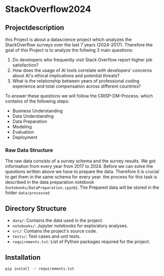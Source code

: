 # StackOverflow2024

## Projectdescription
this Project is about a datascience project which analyzes the StackOverflow surveys over the last 7 years (2024-2017). Therefore the goal of this Project is to analyze the follwing 3 main questions:

1. Do developers who frequently visit Stack Overflow report higher job satisfaction?
2. How does the usage of AI tools correlate with developers' concerns about AI's ethical implications and potential threats?
3. What is the relationship between years of professional coding experience and total compensation across different countries?

To answer these questions we will follow the CRISP-DM-Process. which contains of the following steps:
- Business Understanding
- Data Understanding
- Data Preparation
- Modeling
- Evaluation
- Deployment

### Raw Data Structure
The raw data consists of a survey schema and the survey results. We got information from every year from 2017 to 2024. Before we can solve the questions written above we have to prepare the data. Therefore it is crucial to get them in the same schema for every year. the process for this task is described in the data preparation notebook (`notebooks/DataPreparation.ipynb`). The Prepared data will be stored in the folder `data/processed`

## Directory Structure

- `data/`: Contains the data used in the project.
- `notebooks/`: Jupyter notebooks for exploratory analyses.
- `src/`: Contains the project's source code.
- `tests/`: Test cases and unit tests.
- `requirements.txt`: List of Python packages required for the project.

## Installation
```bash
pip install -r requirements.txt
